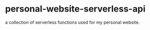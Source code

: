 # personal-website-serverless-api
a collection of serverless functions used for my personal website.
